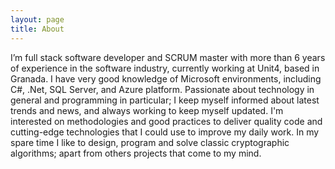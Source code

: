 ```yaml
---
layout: page
title: About
---
```


<p class="message">
I’m full stack software developer and SCRUM master with more than 6 years of experience in the software industry, currently working at Unit4, based in Granada.
I have very good knowledge of Microsoft environments, including C#, .Net, SQL Server, and Azure platform.
Passionate about technology in general and programming in particular; I keep myself informed about latest trends and news, and always working to keep myself updated.
I'm interested on methodologies and good practices to deliver quality code and cutting-edge technologies that I could use to improve my daily work. 
In my spare time I like to design, program and solve classic cryptographic algorithms; apart from others projects that come to my mind.
</p>
